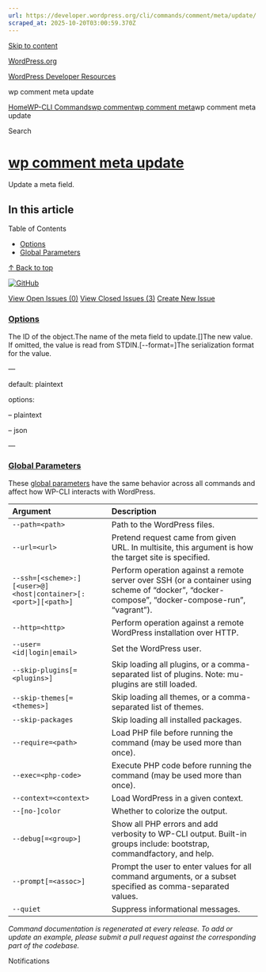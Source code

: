 ```yaml
---
url: https://developer.wordpress.org/cli/commands/comment/meta/update/
scraped_at: 2025-10-20T03:00:59.370Z
---
```


[Skip to content](https://developer.wordpress.org/cli/commands/comment/meta/update/#wp--skip-link--target)

[WordPress.org](https://wordpress.org/)

[WordPress Developer Resources](https://developer.wordpress.org/)

wp comment meta update


[Home](https://developer.wordpress.org/)[WP-CLI Commands](https://developer.wordpress.org/cli/commands/)[wp comment](https://developer.wordpress.org/cli/commands/comment/)[wp comment meta](https://developer.wordpress.org/cli/commands/comment/meta/)wp comment meta update

Search

# [wp comment meta update](https://developer.wordpress.org/cli/commands/comment/meta/update/)

Update a meta field.

## In this article

Table of Contents

- [Options](https://developer.wordpress.org/cli/commands/comment/meta/update/#options)
- [Global Parameters](https://developer.wordpress.org/cli/commands/comment/meta/update/#global-parameters)

[↑ Back to top](https://developer.wordpress.org/cli/commands/comment/meta/update/#wp--skip-link--target)

[![GitHub](https://make.wordpress.org/cli/wp-content/plugins/wporg-cli/assets/images/github-mark.svg)](https://github.com/wp-cli/entity-command)

[View Open Issues (0)](https://github.com/login?return_to=%2Fissues%3Fq%3Dlabel%3Acommand%3Acomment-meta-update+sort%3Aupdated-desc+org%3Awp-cli+is%3Aopen) [View Closed Issues (3)](https://github.com/login?return_to=%2Fissues%3Fq%3Dlabel%3Acommand%3Acomment-meta-update+sort%3Aupdated-desc+org%3Awp-cli+is%3Aclosed) [Create New Issue](https://github.com/wp-cli/entity-command/issues/new)

### [Options](https://developer.wordpress.org/cli/commands/comment/meta/update/\#options)

<id>The ID of the object.<key>The name of the meta field to update.\[<value>\]The new value. If omitted, the value is read from STDIN.\[--format=<format>\]The serialization format for the value.

—

default: plaintext

options:

– plaintext

– json

—

### [Global Parameters](https://developer.wordpress.org/cli/commands/comment/meta/update/\#global-parameters)

These [global parameters](https://make.wordpress.org/cli/handbook/config/) have the same behavior across all commands and affect how WP-CLI interacts with WordPress.

| **Argument** | **Description** |
| :-- | :-- |
| `--path=<path>` | Path to the WordPress files. |
| `--url=<url>` | Pretend request came from given URL. In multisite, this argument is how the target site is specified. |
| `--ssh=[<scheme>:][<user>@]<host\|container>[:<port>][<path>]` | Perform operation against a remote server over SSH (or a container using scheme of “docker”, “docker-compose”, “docker-compose-run”, “vagrant”). |
| `--http=<http>` | Perform operation against a remote WordPress installation over HTTP. |
| `--user=<id\|login\|email>` | Set the WordPress user. |
| `--skip-plugins[=<plugins>]` | Skip loading all plugins, or a comma-separated list of plugins. Note: mu-plugins are still loaded. |
| `--skip-themes[=<themes>]` | Skip loading all themes, or a comma-separated list of themes. |
| `--skip-packages` | Skip loading all installed packages. |
| `--require=<path>` | Load PHP file before running the command (may be used more than once). |
| `--exec=<php-code>` | Execute PHP code before running the command (may be used more than once). |
| `--context=<context>` | Load WordPress in a given context. |
| `--[no-]color` | Whether to colorize the output. |
| `--debug[=<group>]` | Show all PHP errors and add verbosity to WP-CLI output. Built-in groups include: bootstrap, commandfactory, and help. |
| `--prompt[=<assoc>]` | Prompt the user to enter values for all command arguments, or a subset specified as comma-separated values. |
| `--quiet` | Suppress informational messages. |

_Command documentation is regenerated at every release. To add or update an example, please submit a pull request against the corresponding part of the codebase._

Notifications